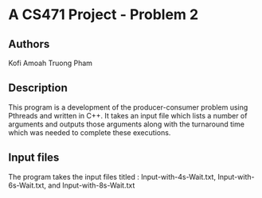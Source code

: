 # A CS471 Project - Problem 2

## Authors
Kofi Amoah
Truong Pham

## Description

This program is a development of the producer-consumer problem using Pthreads and written in C++. It takes an input 
file which lists a number of arguments and outputs those arguments along with the turnaround time which was needed to
complete these executions.

## Input files
The program takes the input files titled  : Input-with-4s-Wait.txt, Input-with-6s-Wait.txt, and Input-with-8s-Wait.txt

<!--
## Compiling the program

Starting from the source code, the program can be compiled using the following command:

<!-- 
## Running the program

The program can be run in Terminal using the following command:

For example, using the provided input files, the program can be run as follows:



## The output -->





<!--
## Result's summary and explanation
-->

